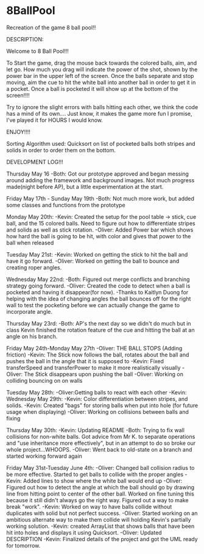 # 8BallPool
Recreation of the game 8 ball pool!!

DESCRIPTION:

Welcome to 8 Ball Pool!!!

To Start the game, drag the mouse back towards the colored balls, aim, and let go. How much you drag will indicate the power of the shot, shown by the power bar in the upper left of the screen. Once the balls separate and stop moving, aim the cue to hit the white ball into another ball in order to get it in a pocket. Once a ball is pocketed it will show up at the bottom of the screen!!!!

Try to ignore the slight errors with balls hitting each other, we think the code has a mind of its own.... Just know, it makes the game more fun I promise, I've played it for HOURS I would know.

ENJOY!!!!

Sorting Algorithm used: Quicksort on list of pocketed balls both stripes and solids in order to order them on the bottom.

DEVELOPMENT LOG!!!

Thursday May 16
  -Both: Got our prototype approved and began messing around adding the framework and background images. Not much progress made(night before AP), but a little experimentation at the start.

Friday May 17th - Sunday May 19th
  -Both: Not much more work, but added some classes and functions from the prototype


Monday May 20th:
  -Kevin: Created the setup for the pool table -> stick, cue ball, and the 15 colored balls.
          Need to figure out how to differentiate stripes and solids as well as stick rotation.
  -Oliver: Added Power bar which shows how hard the ball is going to be hit, with color and gives that power to the ball when released

Tuesday May 21st:
  -Kevin: Worked on getting the stick to hit the ball and have it go forward.
  -Oliver: Worked on getting the ball to bounce and creating roper angles.

Wednesday May 22nd:
  -Both: Figured out merge conflicts and branching strategy going forward.
  -Oliver: Created the code to detect when a ball is pocketed and having it disappear(for now).
  -Thanks to Kaitlyn Duong for helping with the idea of changing angles the ball bounces off for the right wall to test the pocketing before we can actually change the game to incorporate angle.

Thursday May 23rd:
  -Both: AP's the next day so we didn't do much but in class Kevin finished the rotation feature of the cue and hitting the ball at an angle on his branch.

Friday May 24th-Monday May 27th
  -Oliver: THE BALL STOPS (Adding friction)
  -Kevin: The Stick now follows the ball, rotates about the ball and pushes the ball in the angle that it is supposed to
  -Kevin: Fixed transferSpeed and transferPower to make it more realistically visually
  -Oliver: The Stick disappears upon pushing the ball
  -Oliver: Working on colliding bouncing on on walls

Tuesday May 28th:
  -Oliver:Getting balls to react with each other
  -Kevin:
Wednesday May 29th:
  -Kevin: Color differentiation between stripes, and solids.
  -Kevin: Created "bags" for storing balls when put into hole (for future usage when displaying)
  -Oliver: Working on collisions between balls and fixing

Thursday May 30th:
  -Kevin: Updating README
  -Both: Trying to fix wall collisions for non-white balls. Got advice from Mr K. to separate operations and "use inheritance more effectively", but in an attempt to do so broke our whole project...WHOOPS.
  -Oliver: Went back to old-state on a branch and started working forward again

Friday May 31st-Tuesday June 4th:
-Oliver: Changed ball collision radius to be more effective. Started to get balls to collide with the proper angles
-Kevin: Added lines to show where the white ball would end up
-Oliver: Figured out how to detect the angle at which the ball should go by drawing line from hitting point to center of the other ball. Worked on fine tuning this because it still didn't always go the right way. Figured out a way to make break "work".
-Kevin: Worked on way to have balls collide without duplicates with solid but not perfect success.
-Oliver: Started working on an ambitious alternate way to make them collide will holding Kevin's partially working solution.
-Kevin: created ArrayList that shows balls that have been hit into holes and displays it using Quicksort.
-Oliver: Updated DESCRIPTION
-Kevin: Finalized details of the project and got the UML ready for tomorrow.
